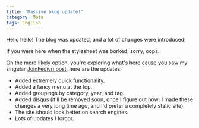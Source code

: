 ```yaml
---
title: "Massive blog update!"
category: Meta
tags: English
---
```


Hello hello! The blog was updated,
and a lot of changes were introduced!

If you were here when the stylesheet was borked, sorry, oops.

On the more likely option, you're exploring what's here cause you saw my singular
[JoinFedivri post](https://laxla.quest/blog/fedivri/2024/11/28/joinfedivri.html),
here are the updates:
* Added extremely quick functionality.
* Added a fancy menu at the top.
* Added groupings by category, year, and tag.
* Added disqus (it'll be removed soon, once I figure out how; I made these changes a very long time ago, and I'd prefer a completely static site).
* The site should look better on search engines.
* Lots of updates I forgor.

